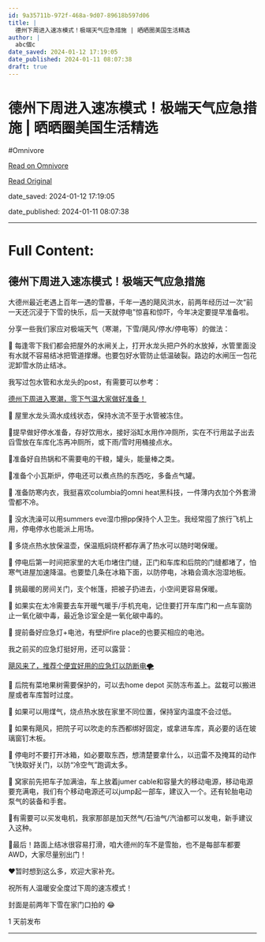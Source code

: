 ```yaml
---
id: 9a35711b-972f-468a-9d07-89618b597d06
title: |
  德州下周进入速冻模式！极端天气应急措施 | 晒晒圈美国生活精选
author: |
  abc個c
date_saved: 2024-01-12 17:19:05
date_published: 2024-01-11 08:07:38
draft: true
---
```


# 德州下周进入速冻模式！极端天气应急措施 | 晒晒圈美国生活精选
#Omnivore

[Read on Omnivore](https://omnivore.app/me/https-m-dealmoon-com-post-2170092-x-from-site-us-18cffc1cbe7)

[Read Original](https://m.dealmoon.com/post/2170092?x_from_site=us)

date_saved: 2024-01-12 17:19:05

date_published: 2024-01-11 08:07:38

--- 

# Full Content: 

## 德州下周进入速冻模式！极端天气应急措施

大德州最近老遇上百年一遇的雪暴，千年一遇的飓风洪水，前两年经历过一次“前一天还沉浸于下雪的快乐，后一天就停电”惊喜和惊吓，今年决定要提早准备啦。

分享一些我们家应对极端天气（寒潮，下雪/飓风/停水/停电等）的做法：

🌟 每逢零下我们都会把屋外的水闸关上，打开水龙头把户外的水放掉，水管里面没有水就不容易结冰把管道撑爆。也要包好水管防止低温破裂。路边的水闸压一包花泥卸雪水防止结冰。

我写过包水管和水龙头的post，有需要可以参考：

[德州下周进入寒潮，零下气温大家做好准备！](https://m.dealmoon.com/post/2168195) 

🌟 屋里水龙头滴水成线状态，保持水流不至于水管被冻住。

🌟提早做好停水准备，存好饮用水，接好浴缸水用作冲厕所，实在不行用盆子出去舀雪放在车库化冻再冲厕所，或下雨/雪时用桶接点水。

🌟准备好自热锅和不需要电的干粮，罐头，能量棒之类。

🌟准备个小瓦斯炉，停电还可以煮点热的东西吃，多备点气罐。

🌟 准备防寒内衣，我挺喜欢columbia的omni heat黑科技，一件薄内衣加个外套滑雪都不冷。

🌟 没水洗澡可以用summers eve湿巾擦pp保持个人卫生。我经常囤了旅行飞机上用，停电停水也能派上用场。

🌟 多烧点热水放保温壶，保温瓶焖烧杯都存满了热水可以随时喝保暖。

🌟 停电后第一时间把家里的大毛巾堵住门缝，正门和车库和后院的门缝都堵了，怕寒气进屋加速降温。也要垫几条在冰箱下面，以防停电，冰箱会滴水泡湿地板。

🌟 挑最暖的房间关门，支个帐篷，把被子扔进去，小空间更容易保暖。

🌟 如果实在太冷需要去车开暖气暖手/手机充电，记住要打开车库门和一点车窗防止一氧化碳中毒，最近急诊室全是一氧化碳中毒的。

🌟 提前备好应急灯+电池，有壁炉fire place的也要买相应的电池。

我之前买的应急灯挺好用，还可以露营：

[飓风来了，推荐个便宜好用的应急灯以防断电🌪](https://m.dealmoon.com/post/1077493) 

🌟 后院有菜地果树需要保护的，可以去home depot 买防冻布盖上。盆栽可以搬进屋或者车库暂时过度。

🌟 如果可以用煤气，烧点热水放在家里不同位置，保持室内温度不会过低。

🌟 如果有飓风，把院子可以吹走的东西都绑好固定，或拿进车库，真必要的话在玻璃窗钉木板。

🌟 停电时不要打开冰箱，如必要取东西，想清楚要拿什么，以迅雷不及掩耳的动作飞快取好关门，以防“冷空气”跑调太多。

🌟 窝家前先把车子加满油，车上放着jumer cable和容量大的移动电源，移动电源要充满电，我们有个移动电源还可以jump起一部车，建议入一个。还有轮胎电动泵气的装备和手套。

🌟有需要可以买发电机，我家那部是加天然气/石油气/汽油都可以发电，新手建议入这种。

🌟最后！路面上结冰很容易打滑，咱大德州的车不是雪胎，也不是每部车都要AWD，大家尽量别出门！

❤️暂时想到这么多，欢迎大家补充。

祝所有人温暖安全度过下周的速冻模式！

封面是前两年下雪在家门口拍的 😂

1 天前发布 

---

